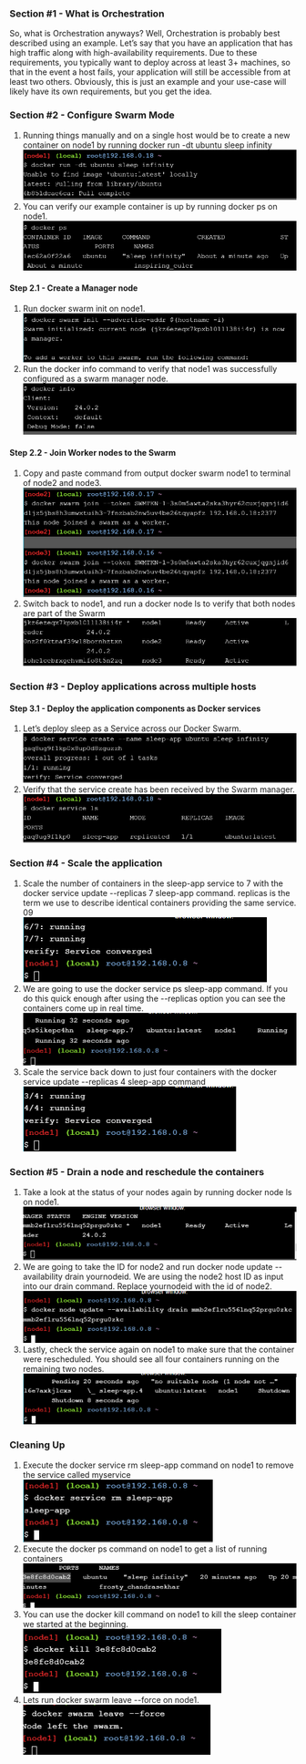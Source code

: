 ### Section #1 - What is Orchestration
So, what is Orchestration anyways? Well, Orchestration is probably best described using an example. Let’s say that you have an application that has high traffic along with high-availability requirements. Due to these requirements, you typically want to deploy across at least 3+ machines, so that in the event a host fails, your application will still be accessible from at least two others. Obviously, this is just an example and your use-case will likely have its own requirements, but you get the idea.

### Section #2 - Configure Swarm Mode
1. Running things manually and on a single host would be to create a new container on node1 by running docker run -dt ubuntu sleep infinity
![01](gambar-01.png)
2. You can verify our example container is up by running docker ps on node1.
![02](gambar-02.png)

#### Step 2.1 - Create a Manager node
1. Run docker swarm init on node1.
![03](gambar-03.png)
2. Run the docker info command to verify that node1 was successfully configured as a swarm manager node.
![04](gambar-04.png)

#### Step 2.2 - Join Worker nodes to the Swarm
1. Copy and paste command from output docker swarm node1 to terminal of node2 and node3.
![05](gambar-05.png)
2. Switch back to node1, and run a docker node ls to verify that both nodes are part of the Swarm
![06](gambar-06.png)


### Section #3 - Deploy applications across multiple hosts
#### Step 3.1 - Deploy the application components as Docker services
1. Let’s deploy sleep as a Service across our Docker Swarm.
![07](gambar-07.png)
2. Verify that the service create has been received by the Swarm manager.
![08](gambar-08.png)

### Section #4 - Scale the application
1. Scale the number of containers in the sleep-app service to 7 with the docker service update --replicas 7 sleep-app command. replicas is the term we use to describe identical containers providing the same service. 09 <br>
![09](gambar-09.png)
2. We are going to use the docker service ps sleep-app command. If you do this quick enough after using the --replicas option you can see the containers come up in real time. <br>
![10](gambar-10.png)
3. Scale the service back down to just four containers with the docker service update --replicas 4 sleep-app command <br>
![11](gambar-11.png)

### Section #5 - Drain a node and reschedule the containers
1. Take a look at the status of your nodes again by running docker node ls on node1. <br>
![12](gambar-12.png)
2. We are going to take the ID for node2 and run docker node update --availability drain yournodeid. We are using the node2 host ID as input into our drain command. Replace yournodeid with the id of node2. <br>
![13](gambar-13.png)
3. Lastly, check the service again on node1 to make sure that the container were rescheduled. You should see all four containers running on the remaining two nodes. <br>
![14](gambar-14.png)

### Cleaning Up
1. Execute the docker service rm sleep-app command on node1 to remove the service called myservice <br>
![15](gambar-15.png)
2. Execute the docker ps command on node1 to get a list of running containers <br>
![16](gambar-16.png)
3. You can use the docker kill command on node1 to kill the sleep container we started at the beginning. <br>
![17](gambar-17.png)
4. Lets run docker swarm leave --force on node1. <br>
![18](gambar-18.png)